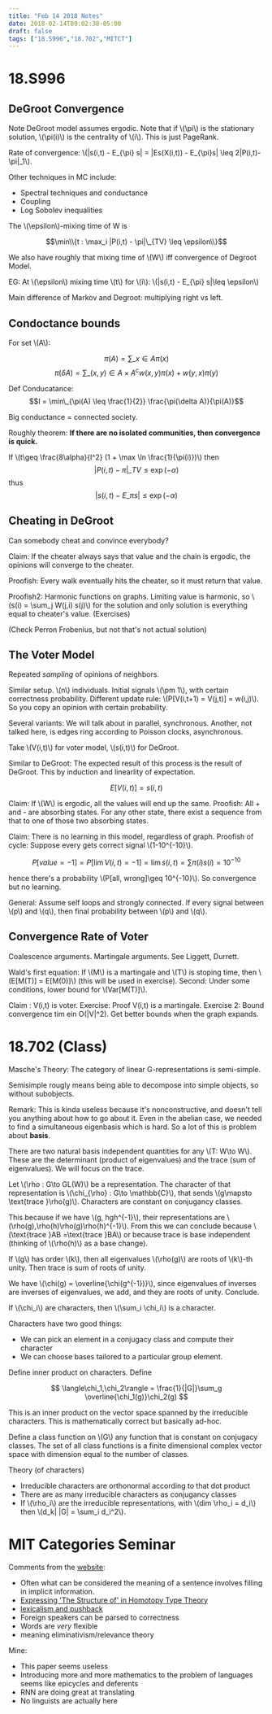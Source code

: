 ```yaml
---
title: "Feb 14 2018 Notes"
date: 2018-02-14T09:02:38-05:00
draft: false
tags: ["18.S996","18.702","MITCT"]
---
```


# 18.S996

## DeGroot Convergence

Note DeGroot model assumes ergodic. Note that if \\(\pi\\) is the stationary solution,
 \\(\pi(i)\\) is the centrality of \\(i\\). This is just PageRank.

Rate of convergence: \\(|s(i,t) - E\_{\pi} s| = |Es(X(i,t)) - E\_{\pi}s| \leq 2|P(i,t)-\pi|_1\\).

Other techniques in MC include:

* Spectral techniques and conductance
* Coupling
* Log Sobolev inequalities

The \\(\epsilon\\)-mixing time of W is 

$$\min\\{t : \max_i |P(i,t) - \pi|\_{TV} \leq \epsilon\\}$$

We also have roughly that mixing time of \\(W\\) iff convergence of Degroot Model.

EG: At \\(\epsilon\\) mixing time \\(t\\) for \\(i\\): \\(|s(i,t) - E\_{\pi} s|\leq \epsilon\\)

Main difference of Markov and Degroot: multiplying right vs left.

## Condoctance bounds

For set \\(A\\):

$$\pi(A) = \sum\_{x\in A}\pi(x)$$
$$\pi(\delta A) = \sum\_{(x,y)\in A\times A^c} w(x,y)\pi(x) + w(y,x)\pi(y)$$

Def Conducatance: $$I = \min\_{\pi(A) \leq \frac{1}{2}} \frac{\pi(\delta A)}{\pi(A)}$$

Big conductance = connected society.

Roughly theorem: **If there are no isolated communities, then convergence is quick.**

If \\(t\geq \frac{8\alpha}{I^2} (1 + \max \ln \frac{1}{\pi(i)})\\)
then $$|P(i,t) -\pi|\_{TV} \leq \exp(-\alpha) $$ thus 
$$ |s(i,t) - E\_{\pi}s| \leq \exp(-\alpha) $$

## Cheating in DeGroot

Can somebody cheat and convince everybody?

Claim: If the cheater always says that value and the chain is ergodic, the opinions will 
converge to the cheater. 

Proofish: Every walk eventually hits the cheater, so it must return that value.

Proofish2: Harmonic functions on graphs. Limiting value is harmonic, 
so \\(s(i) = \sum_j W(j,i) s(j)\\) for the solution and only solution is everything 
equal to cheater's value. (Exercises)

(Check Perron Frobenius, but not that's not actual solution)

## The Voter Model

Repeated *sampling* of opinions of neighbors. 

Similar setup. \\(n\\) individuals. Initial signals \\(\pm 1\\), with certain correctness
probability.  Different update rule: \\(P[V(i,t+1) = V(j,t)] = w(i,j)\\). 
So you copy an opinion with certain probability. 

Several variants: We will talk about in parallel, synchronous. Another, not talked here,
is edges ring according to Poisson clocks, asynchronous.

Take \\(V(i,t)\\) for voter model, \\(s(i,t)\\) for DeGroot.

Similar to DeGroot: The expected result of this process is the result of DeGroot.
This by induction and linearlity of expectation.

$$ E[V(i,t)] = s(i,t) $$

Claim: If \\(W\\) is ergodic, all the values will end up the same.
Proofish: All + and - are absorbing states. For any other state, there exist a sequence 
from that to one of those two absorbing states.

Claim: There is no learning in this model, regardless of graph.
Proofish of cycle: Suppose every gets correct signal \\(1-10^{-10}\\).

$$P[value = -1]=P[\lim V(i,t) = -1] = \lim s(i,t) = \sum \pi(i)s(i) = 10^{-10}$$

hence there's a probability \\(P[all\, wrong]\geq 10^{-10}\\). So convergence but no learning.

General: Assume self loops and strongly connected. If every signal between \\(p\\) and \\(q\\),
then final probability between \\(p\\) and \\(q\\).

## Convergence Rate of Voter

Coalescence arguments. Martingale arguments.
See Liggett, Durrett.

Wald's first equation: If \\(M\\) is a martingale and \\(T\\) is stoping time,
then \\(E[M(T)] = E[M(0)]\\) (this will be used in exercise).
Second: Under some conditions, lower bound for \\(Var[M(T)]\\).

Claim : V(i,t) is voter. Exercise: Proof V(i,t) is a martingale.
Exercise 2: Bound convergence tim ein O(|V|^2). Get better bounds when the graph expands.

# 18.702 (Class)

Masche's Theory: The category of linear G-representations is semi-simple.

Semisimple rougly means being able to decompose into simple objects, so without subobjects.

Remark: This is kinda useless because it's nonconstructive, and doesn't tell you anything 
about how to go about it.
Even in the abelian case, we needed to find a simultaneous eigenbasis which is hard.
So a lot of this is problem about **basis**.

There are two natural basis independent quantities for any \\(T: W\to W\\).
These are the determinant (product of eigenvalues) and the trace (sum of eigenvalues).
We will focus on the trace. 

Let \\(\rho : G\to GL(W)\\) be a representation. The character of that representation 
is \\(\chi\_{\rho} : G\to \mathbb{C}\\), that sends \\(g\mapsto \text{trace }\rho(g)\\).
Characters are constant on conjugancy classes. 

This because if we have \\(g, hgh^{-1}\\), their representations are 
\\(\rho(g),\rho(h)\rho(g)\rho(h)^{-1}\\). From this we can conclude because 
\\(\text{trace }AB =\text{trace }BA\\) or because trace is base independent (thinking of
\\(\rho(h)\\) as a base change).

If \\(g\\) has order \\(k\\), then all eigenvalues \\(\rho(g)\\) are roots of \\(k\\)-th unity.
Then trace is sum of roots of unity.

We have \\(\chi(g) = \overline{\chi(g^{-1})}\\), since eigenvalues of inverses are inverses 
of eigenvalues, we add, and they are roots of unity. Conclude.

If \\(\chi_i\\) are characters, then \\(\sum_i \chi_i\\) is a character.

Characters have two good things:

* We can pick an element in a conjugacy class and compute their character
* We can choose bases tailored to a particular group element.

Define inner product on characters. Define 

$$ \langle\chi_1,\chi_2\rangle = \frac{1}{|G|}\sum_g \overline{\chi_1(g)}\chi_2(g) $$

This is an inner product on the vector space spanned by the irreducible characters. 
This is mathematically correct but basically ad-hoc.

Define a class function on \\(G\\) any function that is constant on conjugacy classes.
The set of all class functions is a finite dimensional complex vector space with dimension 
equal to the number of classes.

Theory (of characters)

* Irreducible characters are orthonormal according to that dot product
* There are as many irreducible characters as conjugancy classes
* If \\(\rho_i\\) are the irreducible representations, with \\(dim \rho_i = d_i\\)
then \\(d_k| |G| = \sum_i d_i^2\\).

# MIT Categories Seminar

Comments from the [website](http://localhost:1313/post/feb-14-2018-notes/):


* Often what can be considered the meaning of a sentence involves filling in implicit 
information. 
* [Expressing 'The Structure of' in Homotopy Type Theory](https://ncatlab.org/davidcorfield/files/AndTalk2.pdf)
* [lexicalism and pushback](https://golem.ph.utexas.edu/category/2018/02/linguistics_using_category_the.html#c053532)
* Foreign speakers can be parsed to correctness
* Words are *very* flexible
* meaning eliminativism/relevance theory

Mine:

* This paper seems useless
* Introducing more and more mathematics to the problem of languages seems like epicycles and deferents
* RNN are doing great at translating
* No linguists are actually here
